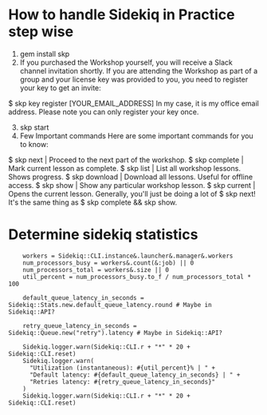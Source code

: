 # How to handle Sidekiq in Practice step wise

1. gem install skp
2. If you purchased the Workshop yourself, you will receive a Slack channel invitation shortly. If you are attending the Workshop as part of a group and your license key was provided to you, you need to register your key to get an invite:

$ skp key register [YOUR_EMAIL_ADDRESS]
In my case, it is my office email address.
Please note you can only register your key once.

3. skp start
4. Few Important commands
Here are some important commands for you to know:

$ skp next     | Proceed to the next part of the workshop.
$ skp complete | Mark current lesson as complete.
$ skp list     | List all workshop lessons. Shows progress.
$ skp download | Download all lessons. Useful for offline access.
$ skp show     | Show any particular workshop lesson.
$ skp current  | Opens the current lesson.
Generally, you'll just be doing a lot of $ skp next! It's the same thing as $ skp complete && skp show.

# Determine sidekiq statistics
```
    workers = Sidekiq::CLI.instance&.launcher&.manager&.workers
    num_processors_busy = workers&.count(&:job) || 0
    num_processors_total = workers&.size || 0
    util_percent = num_processors_busy.to_f / num_processors_total * 100

    default_queue_latency_in_seconds = Sidekiq::Stats.new.default_queue_latency.round # Maybe in Sidekiq::API?

    retry_queue_latency_in_seconds = Sidekiq::Queue.new("retry").latency # Maybe in Sidekiq::API?

    Sidekiq.logger.warn(Sidekiq::CLI.r + "*" * 20 + Sidekiq::CLI.reset)
    Sidekiq.logger.warn(
      "Utilization (instantaneous): #{util_percent}% | " +
      "Default latency: #{default_queue_latency_in_seconds} | " +
      "Retries latency: #{retry_queue_latency_in_seconds}"
    )
    Sidekiq.logger.warn(Sidekiq::CLI.r + "*" * 20 + Sidekiq::CLI.reset)
    


```